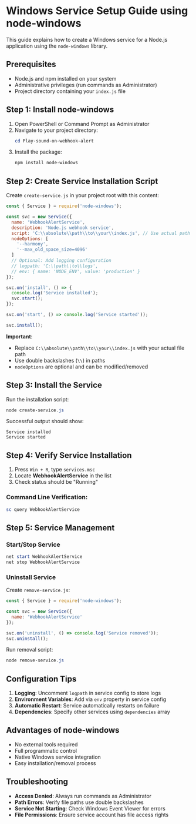 # Windows Service Setup Guide using node-windows

This guide explains how to create a Windows service for a Node.js application using the `node-windows` library.

## Prerequisites
- Node.js and npm installed on your system
- Administrative privileges (run commands as Administrator)
- Project directory containing your `index.js` file

## Step 1: Install node-windows
1. Open PowerShell or Command Prompt as Administrator
2. Navigate to your project directory:
   ```powershell
   cd Play-sound-on-webhook-alert
   ```
3. Install the package:
   ```powershell
   npm install node-windows
   ```

## Step 2: Create Service Installation Script
Create `create-service.js` in your project root with this content:

```javascript
const { Service } = require('node-windows');

const svc = new Service({
  name: 'WebhookAlertService',
  description: 'Node.js webhook service',
  script: 'C:\\absolute\\path\\to\\your\\index.js', // Use actual path
  nodeOptions: [
    '--harmony',
    '--max_old_space_size=4096'
  ]
  // Optional: Add logging configuration
  // logpath: 'C:\\path\\to\\logs',
  // env: { name: 'NODE_ENV', value: 'production' }
});

svc.on('install', () => {
  console.log('Service installed');
  svc.start();
});

svc.on('start', () => console.log('Service started'));

svc.install();
```

**Important**:  
- Replace `C:\\absolute\\path\\to\\your\\index.js` with your actual file path
- Use double backslashes (`\\`) in paths
- `nodeOptions` are optional and can be modified/removed

## Step 3: Install the Service
Run the installation script:
```powershell
node create-service.js
```

Successful output should show:
```
Service installed
Service started
```

## Step 4: Verify Service Installation
1. Press `Win + R`, type `services.msc`
2. Locate **WebhookAlertService** in the list
3. Check status should be "Running"

### Command Line Verification:
```powershell
sc query WebhookAlertService
```

## Step 5: Service Management

### Start/Stop Service
```powershell
net start WebhookAlertService
net stop WebhookAlertService
```

### Uninstall Service
Create `remove-service.js`:
```javascript
const { Service } = require('node-windows');

const svc = new Service({
  name: 'WebhookAlertService'
});

svc.on('uninstall', () => console.log('Service removed'));
svc.uninstall();
```

Run removal script:
```powershell
node remove-service.js
```

## Configuration Tips
1. **Logging**: Uncomment `logpath` in service config to store logs
2. **Environment Variables**: Add via `env` property in service config
3. **Automatic Restart**: Service automatically restarts on failure
4. **Dependencies**: Specify other services using `dependencies` array

## Advantages of node-windows
- No external tools required
- Full programmatic control
- Native Windows service integration
- Easy installation/removal process

## Troubleshooting
- **Access Denied**: Always run commands as Administrator
- **Path Errors**: Verify file paths use double backslashes
- **Service Not Starting**: Check Windows Event Viewer for errors
- **File Permissions**: Ensure service account has file access rights
```

